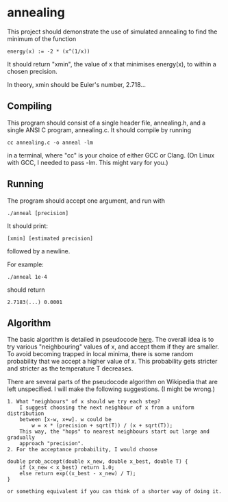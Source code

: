 annealing
=========

This project should demonstrate the use of simulated annealing to find the
minimum of the function

    energy(x) := -2 * (x^(1/x))

It should return "xmin", the value of x that minimises energy(x), to within a
chosen precision.

In theory, xmin should be Euler's number, 2.718...

Compiling
---------

This program should consist of a single header file, annealing.h, and a single
ANSI C program, annealing.c. It should compile by running

    cc annealing.c -o anneal -lm

in a terminal, where "cc" is your choice of either GCC or Clang. (On Linux with
GCC, I needed to pass -lm. This might vary for you.)

Running
-------

The program should accept one argument, and run with

    ./anneal [precision]

It should print:

    [xmin] [estimated precision]

followed by a newline.

For example:

    ./anneal 1e-4

should return

    2.7183(...) 0.0001

Algorithm
---------

The basic algorithm is detailed in pseudocode
[here](https://en.wikipedia.org/wiki/Simulated_annealing#Pseudocode). The
overall idea is to try various "neighbouring" values of x, and accept them if
they are smaller. To avoid becoming trapped in local minima, there is some
random probability that we accept a higher value of x. This probability gets
stricter and stricter as the temperature T decreases.

There are several parts of the pseudocode algorithm on Wikipedia that are left unspecified. I will make the following suggestions. (I might be wrong.)

    1. What "neighbours" of x should we try each step?
        I suggest choosing the next neighbour of x from a uniform distribution
        between [x-w, x+w]. w could be 
            w = x * (precision + sqrt(T)) / (x + sqrt(T));
        This way, the "hops" to nearest neighbours start out large and gradually
        approach "precision".
    2. For the acceptance probability, I would choose

    double prob_accept(double x_new, double x_best, double T) {
        if (x_new < x_best) return 1.0;
        else return exp((x_best - x_new) / T);
    }

    or something equivalent if you can think of a shorter way of doing it.
